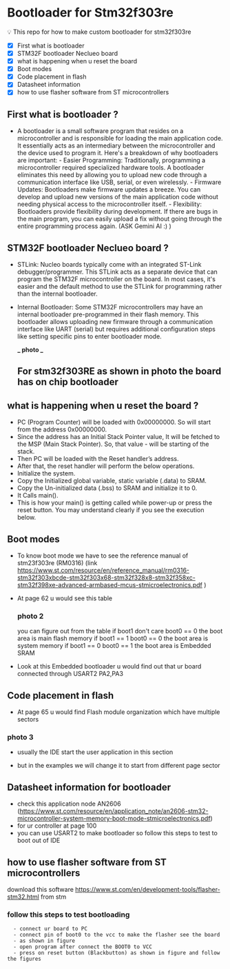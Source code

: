 # Bootloader for Stm32f303re

💡 This repo for how to make custom bootloader for stm32f303re

- [x] First what is bootloader
- [x] STM32F bootloader Neclueo board
- [x] what is happening when u reset the board
- [x] Boot modes
- [x] Code placement in flash
- [x] Datasheet information
- [x] how to use flasher software from ST microcontrollers

## First what is bootloader ?

- A bootloader is a small software program that resides on a microcontroller and is responsible for loading the main application code. It essentially acts as an intermediary between the microcontroller and the device used to program it.
  Here's a breakdown of why bootloaders are important: - Easier Programming: Traditionally, programming a microcontroller required specialized hardware tools. A bootloader eliminates this need by allowing you to upload new code through a communication interface like USB, serial, or even wirelessly. - Firmware Updates: Bootloaders make firmware updates a breeze. You can develop and upload new versions of the main application code without needing physical access to the microcontroller itself. - Flexibility: Bootloaders provide flexibility during development. If there are bugs in the main program, you can easily upload a fix without going through the entire programming process again.
  (ASK Gemini AI :) )

## STM32F bootloader Neclueo board ?

- STLink: Nucleo boards typically come with an integrated ST-Link debugger/programmer. This STLink acts as a separate device that can program the STM32F microcontroller on the board. In most cases, it's easier and the default method to use the STLink for programming rather than the internal bootloader.

- Internal Bootloader: Some STM32F microcontrollers may have an internal bootloader pre-programmed in their flash memory. This bootloader allows uploading new firmware through a communication interface like UART (serial) but requires additional configuration steps like setting specific pins to enter bootloader mode.

  **_ photo _**

  ## For stm32f303RE as shown in photo the board has on chip bootloader

## what is happening when u reset the board ?

- PC (Program Counter) will be loaded with 0x00000000. So will start from the address 0x00000000.
- Since the address has an Initial Stack Pointer value, It will be fetched to the MSP (Main Stack Pointer). So, that value - will be starting of the stack.
- Then PC will be loaded with the Reset handler’s address.
- After that, the reset handler will perform the below operations.
- Initialize the system.
- Copy the Initialized global variable, static variable (.data) to SRAM.
- Copy the Un-initialized data (.bss) to SRAM and initialize it to 0.
- It Calls main().
- This is how your main() is getting called while power-up or press the reset button. You may understand clearly if you see the execution below.

## Boot modes

- To know boot mode we have to see the reference manual of stm23f303re (RM0316) (link https://www.st.com/resource/en/reference_manual/rm0316-stm32f303xbcde-stm32f303x68-stm32f328x8-stm32f358xc-stm32f398xe-advanced-armbased-mcus-stmicroelectronics.pdf )
- At page 62 u would see this table

  ### photo 2

  you can figure out from the table
  if boot1 don't care boot0 == 0 the boot area is main flash memory
  if boot1 == 1 boot0 == 0 the boot area is system memory
  if boot1 == 0 boot0 == 1 the boot area is Embedded SRAM

- Look at this Embedded bootloader u would find out that ur board connected through USART2 PA2,PA3

## Code placement in flash

- At page 65 u would find Flash module organization which have multiple sectors

### photo 3

- usually the IDE start the user application in this section

- but in the examples we will change it to start from different page sector

## Datasheet information for bootloader

- check this application node AN2606 (https://www.st.com/resource/en/application_note/an2606-stm32-microcontroller-system-memory-boot-mode-stmicroelectronics.pdf)
- for ur controller at page 100
- you can use USART2 to make bootloader so follow this steps to test to boot out of IDE

## how to use flasher software from ST microcontrollers

download this software https://www.st.com/en/development-tools/flasher-stm32.html from stm

### follow this steps to test bootloading

      - connect ur board to PC
      - connect pin of boot0 to the vcc to make the flasher see the board
      - as shown in figure
      - open program after connect the BOOT0 to VCC
      - press on reset button (Blackbutton) as shown in figure and follow the figures
